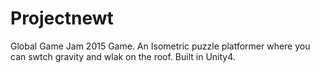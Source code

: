 # Projectnewt
Global Game Jam 2015 Game.
An Isometric puzzle platformer where you can swtch gravity and wlak on the roof.
Built in Unity4.
